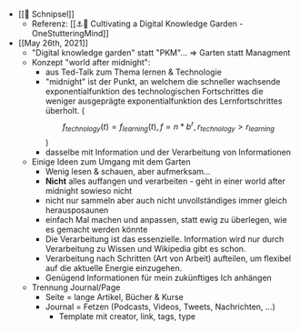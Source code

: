 - [[💭 Schnipsel]]
	- Referenz: [[⚓📝 Cultivating a Digital Knowledge Garden - OneStutteringMind]]
- [[May 26th, 2021]]
	- "Digital knowledge garden" statt "PKM"... => Garten statt Managment
	- Konzept "world after midnight":
		- aus Ted-Talk zum Thema lernen & Technologie
		- "midnight" ist der Punkt, an welchem die schneller wachsende exponentialfunktion des technologischen Fortschrittes die weniger ausgeprägte exponentialfunktion des Lernfortschrittes überholt. ($$f_{technology}(t)=f_{learning}(t), f=n*b^r, r_{technology}>r_{learning} $$)
		- dasselbe mit Information und der Verarbeitung von Informationen
	- Einige Ideen zum Umgang mit dem Garten
		- Wenig lesen & schauen, aber aufmerksam...
		- **Nicht** alles auffangen und verarbeiten - geht in einer world after midnight sowieso nicht
		- nicht nur sammeln aber auch nicht unvollständiges immer gleich herausposaunen
		- einfach Mal machen und anpassen, statt ewig zu überlegen, wie es gemacht werden könnte
		- Die Verarbeitung ist das essenzielle. Information wird nur durch Verarbeitung zu Wissen und Wikipedia gibt es schon.
		- Verarbeitung nach Schritten (Art von Arbeit) aufteilen, um flexibel auf die aktuelle Energie einzugehen.
		- Genügend Informationen für mein zukünftiges Ich anhängen
	- Trennung Journal/Page
		- Seite = lange Artikel, Bücher & Kurse
		- Journal = Fetzen (Podcasts, Videos, Tweets, Nachrichten, ...)
			- Template mit creator, link, tags, type